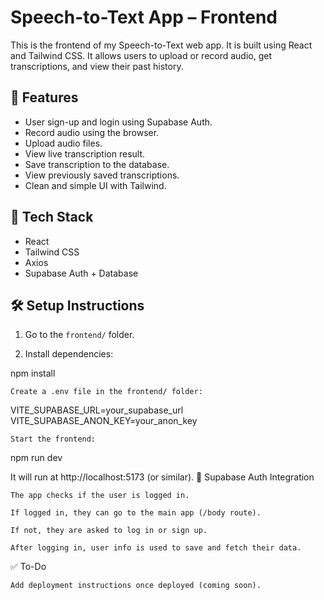 # Speech-to-Text App – Frontend

This is the frontend of my Speech-to-Text web app. It is built using React and Tailwind CSS. It allows users to upload or record audio, get transcriptions, and view their past history.

## 🧾 Features

- User sign-up and login using Supabase Auth.
- Record audio using the browser.
- Upload audio files.
- View live transcription result.
- Save transcription to the database.
- View previously saved transcriptions.
- Clean and simple UI with Tailwind.

## 🧰 Tech Stack

- React
- Tailwind CSS
- Axios
- Supabase Auth + Database

## 🛠 Setup Instructions

1. Go to the `frontend/` folder.

2. Install dependencies:

npm install

    Create a .env file in the frontend/ folder:

VITE_SUPABASE_URL=your_supabase_url
VITE_SUPABASE_ANON_KEY=your_anon_key

    Start the frontend:

npm run dev

It will run at http://localhost:5173 (or similar).
🔗 Supabase Auth Integration

    The app checks if the user is logged in.

    If logged in, they can go to the main app (/body route).

    If not, they are asked to log in or sign up.

    After logging in, user info is used to save and fetch their data.

✅ To-Do

    Add deployment instructions once deployed (coming soon).
